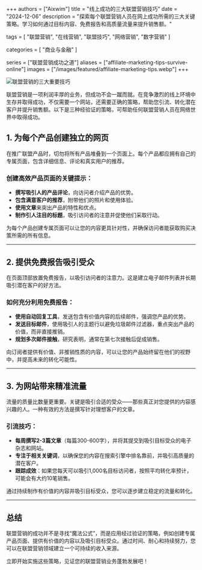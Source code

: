 +++
authors = ["Aixwim"]
title = "线上成功的三大联盟营销技巧"
date = "2024-12-06"
description = "探索每个联盟营销人员在网上成功所需的三大关键策略。学习如何通过目标内容、免费报告和高质量流量来提升销售额。"

tags = [
  "联盟营销",
  "在线营销",
  "联盟技巧",
  "网络营销",
  "数字营销"
]

categories = [
  "商业与金融"
]

series = ["联盟营销成功之道"]
aliases = ["affiliate-marketing-tips-survive-online"]
images = ["/images/featured/affiliate-marketing-tips.webp"]
+++

![联盟营销的三大重要技巧]( /images/featured/affiliate-marketing-tips.webp)

联盟营销是一项利润丰厚的业务，但成功不会一蹴而就。在竞争激烈的线上环境中生存并取得成功，不仅需要一个网站，还需要正确的策略，帮助您引流、转化潜在客户并提升销售额。以下是三种经验证的策略，可帮助任何联盟营销人员在网络世界中取得成功。

<!--more-->

## 1. 为每个产品创建独立的网页

在推广联盟产品时，切勿将所有产品堆叠到一个页面上。每个产品都应拥有自己的专属页面，包含详细信息、评论和真实用户的推荐。

### 创建高效产品页面的关键提示：
- **撰写吸引人的产品评论**，向访问者介绍产品的优势。
- **包含满意客户的推荐**，附带他们的照片和使用体验。
- **使用文章**来突出产品的特性和优点。
- **制作引人注目的标题**，吸引访问者的注意并促使他们采取行动。

为每个产品创建专属页面可以让您的内容更具针对性，并确保访问者能获取购买决策所需的所有信息。

---

## 2. 提供免费报告吸引受众

在页面顶部放置免费报告，以吸引访问者的注意力。这是建立电子邮件列表并长期吸引潜在客户的好方法。

### 如何充分利用免费报告：
- **使用自动回复工具**，发送包含有价值内容的后续邮件，强调您产品的优势。
- **发送目标邮件**，使用吸引人的主题行以避免垃圾邮件过滤器，重点突出产品的价值，而非直接推销。
- **规划多次邮件接触**，研究表明，通常在第七次接触后促成销售。

向订阅者提供有价值、非推销性质的内容，可以让您的产品始终留在他们的视野中，并提高未来的转化可能性。

---

## 3. 为网站带来精准流量

流量的质量比数量更重要。关键是吸引合适的受众——那些真正对您提供的内容感兴趣的人。一种有效的方法是撰写针对理想客户的文章。

### 引流技巧：
- **每周撰写2-3篇文章**（每篇300-600字），并将其提交到吸引目标受众的电子杂志和网站。
- **专注于相关关键词**，以确保您的内容在搜索引擎中排名靠前，并吸引高质量的潜在客户。
- **跟踪成效**：如果您每天可以吸引1,000名目标访问者，按照平均转化率预计，可能会有大约10笔销售。

通过持续制作有价值的内容并吸引目标受众，您可以逐步建立稳定的流量和转化。

---

## 总结

联盟营销的成功并不是寻找“魔法公式”，而是应用经过验证的策略，例如创建专属产品页面、提供有价值的内容以及吸引目标受众。通过时间、耐心和持续努力，您可以在联盟营销领域建立一个可持续的收入来源。

立即开始实施这些策略，见证您的联盟营销业务蓬勃发展吧！
